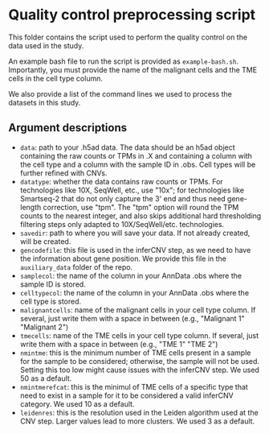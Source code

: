 # Quality control preprocessing script

This folder contains the script used to perform the quality control on the data used in the study.  

An example bash file to run the script is provided as `example-bash.sh`. Importantly, you must provide the name of the malignant cells and the TME cells in the cell type column. 

We also provide a list of the command lines we used to process the datasets in this study. 

## Argument descriptions

- `data`: path to your .h5ad data. The data should be an h5ad object containing the raw counts or TPMs in .X and containing a column with the cell type and a column with the sample ID in .obs. Cell types will be further refined with CNVs. 
- `datatype`: whether the data contains raw counts or TPMs. For technologies like 10X, SeqWell, etc., use "10x"; for technologies like Smartseq-2 that do not only capture the 3' end and thus need gene-length correction, use "tpm". The "tpm" option will round the TPM counts to the nearest integer, and also skips additional hard thresholding filtering steps only adapted to 10X/SeqWell/etc. technologies.
- `savedir`: path to where you will save your data. If not already created, will be created.
- `gencodefile`: this file is used in the inferCNV step, as we need to have the information about gene position. We provide this file in the `auxiliary_data` folder of the repo.
- `samplecol`: the name of the column in your AnnData .obs where the sample ID is stored.
- `celltypecol`: the name of the column in your AnnData .obs where the cell type is stored.
- `malignantcells`: name of the malignant cells in your cell type column. If several, just write them with a space in between (e.g., "Malignant 1" "Malignant 2")
- `tmecells`: name of the TME cells in your cell type column. If several, just write them with a space in between (e.g., "TME 1" "TME 2")
- `nmintme`: this is the minimum number of TME cells present in a sample for the sample to be considered; otherwise, the sample will not be used. Setting this too low might cause issues with the inferCNV step. We used 50 as a default.
- `nmintmerefcat`: this is the minimul of TME cells of a specific type that need to exist in a sample for it to be considered a valid inferCNV category. We used 10 as a default.
- `leidenres`: this is the resolution used in the Leiden algorithm used at the CNV step. Larger values lead to more clusters. We used 3 as a default. 
